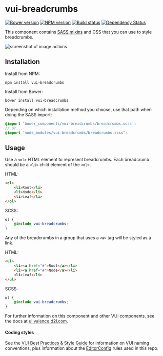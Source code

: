 # vui-breadcrumbs
[![Bower version][bower-image]][bower-url]
[![NPM version][npm-image]][npm-url]
[![Build status][ci-image]][ci-url]
[![Dependency Status][dependencies-image]][dependencies-url]

This component contains [SASS mixins](http://sass-lang.com/) and CSS that you can use to style breadcrumbs.

![screenshot of image actions](/screenshots/sample.png)

## Installation

Install from NPM:
```shell
npm install vui-breadcrumbs
```

Install from Bower:
```shell
bower install vui-breadcrumbs
```

Depending on which installation method you choose, use that path when doing the SASS import:

```scss
@import 'bower_components/vui-breadcrumbs/breadcrumbs.scss';
// or...
@import "node_modules/vui-breadcrumbs/breadcrumbs.scss";
```

## Usage

Use a `<ol>` HTML element to represent breadcrumbs. Each breadcrumb should be a `<li>` child element of the `<ol>`.

HTML:
```html
<ol>
	<li>Root</li>
	<li>Node</li>
	<li>Leaf</li>
</ol>
```

SCSS:
```scss
ol {
	@include vui-breadcrumbs;
}
```

Any of the breadcrumbs in a group that uses a `<a>` tag will be styled as a link.

HTML:
```html
<ul>
	<li><a href="#">Root</a></li>
	<li><a href="#">Node</a></li>
	<li>Leaf</li>
</ul>
```

SCSS:
```scss
ul {
	@include vui-breadcrumbs;
}
```

For further information on this component and other VUI components, see the docs at [ui.valence.d2l.com](http://ui.valence.d2l.com/).

#### Coding styles
See the [VUI Best Practices & Style Guide](https://github.com/Brightspace/valence-ui-docs/wiki/Best-Practices-&-Style-Guide) for information on VUI naming conventions, plus information about the [EditorConfig](http://editorconfig.org) rules used in this repo.

[bower-url]: http://bower.io/search/?q=vui-breadcrumbs
[bower-image]: https://img.shields.io/bower/v/vui-breadcrumbs.svg
[npm-url]: https://www.npmjs.org/package/vui-breadcrumbs
[npm-image]: https://img.shields.io/npm/v/vui-breadcrumbs.svg
[ci-url]: https://travis-ci.org/Brightspace/valence-ui-breadcrumbs
[ci-image]: https://travis-ci.org/Brightspace/valence-ui-breadcrumbs.svg?branch=master
[dependencies-url]: https://david-dm.org/brightspace/valence-ui-breadcrumbs
[dependencies-image]: https://img.shields.io/david/Brightspace/valence-ui-breadcrumbs.svg

